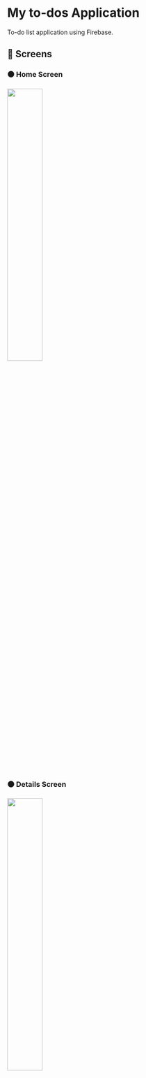 # My to-dos Application
To-do list application using Firebase.

<h2> 📱 Screens</h2>

### ⚫ Home Screen
<img src="https://user-images.githubusercontent.com/93594492/193519926-0466e1f2-98a3-4da6-8fd2-ce27938e6322.png" width="40%"/>

### ⚫ Details Screen
<img src="https://user-images.githubusercontent.com/93594492/193753245-adfdd20b-a0f8-4144-9d9b-65cc9b24c6a1.png" width="40%"/>

